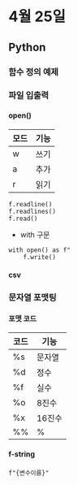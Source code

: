 # 4월 25일
## Python
### 함수 정의 예제
### 파일 입출력
#### open()
모드 | 기능
---- | ----
w | 쓰기
a | 추가
r | 읽기
``` Python3
f.readline()
f.readlines()
f.read()
```
- with 구문
``` Python3
with open() as f"
    f.write()
```
#### csv
### 문자열 포맷팅
#### 포맷 코드
코드 | 기능
----| -----
%s | 문자열
%d | 정수
%f | 실수
%o | 8진수
%x | 16진수
%% | %
#### f-string
```Pytho3
f"{변수이름}"
```